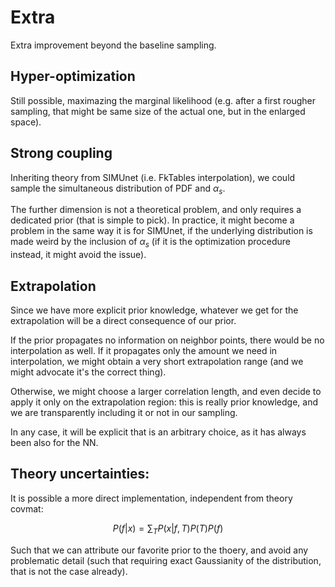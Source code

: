 # Extra

Extra improvement beyond the baseline sampling.

## Hyper-optimization

Still possible, maximazing the marginal likelihood (e.g. after a first rougher
sampling, that might be same size of the actual one, but in the enlarged space).

## Strong coupling

Inheriting theory from SIMUnet (i.e. FkTables interpolation), we could sample
the simultaneous distribution of PDF and $\alpha_s$.

The further dimension is not a theoretical problem, and only requires a
dedicated prior (that is simple to pick).
In practice, it might become a problem in the same way it is for SIMUnet, if the
underlying distribution is made weird by the inclusion of $\alpha_s$ (if it is
the optimization procedure instead, it might avoid the issue).

## Extrapolation

Since we have more explicit prior knowledge, whatever we get for the
extrapolation will be a direct consequence of our prior.

If the prior propagates no information on neighbor points, there would be no
interpolation as well.
If it propagates only the amount we need in interpolation, we might obtain a
very short extrapolation range (and we might advocate it's the correct thing).

Otherwise, we might choose a larger correlation length, and even decide to apply
it only on the extrapolation region: this is really prior knowledge, and we are
transparently including it or not in our sampling.

In any case, it will be explicit that is an arbitrary choice, as it has always
been also for the NN.

## Theory uncertainties:

It is possible a more direct implementation, independent from theory covmat:

$$
P(f | x) = \sum_T P(x | f, T) P(T) P(f)
$$

Such that we can attribute our favorite prior to the thoery, and avoid any
problematic detail (such that requiring exact Gaussianity of the distribution,
that is not the case already).
